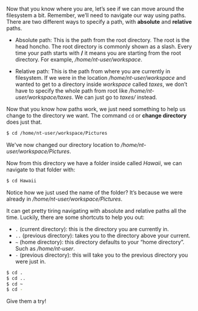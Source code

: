Now that you know where you are, let’s see if we can move around the filesystem a bit. Remember, we’ll need to navigate our way using paths. There are two different ways to specify a path, with **absolute** and **relative** paths. 

- Absolute path: This is the path from the root directory. The root is the head honcho. The root directory is commonly shown as a slash. Every time your path starts with **/** it means you are starting from the root directory. For example, */home/nt-user/workspace*.

- Relative path: This is the path from where you are currently in filesystem. If we were in the location */home/nt-user/workspace* and wanted to get to a directory inside *workspace* called *taxes*, we don’t have to specify the whole path from root like */home/nt-user/workspace/taxes*. We can just go to *taxes/* instead.

Now that you know how paths work, we just need something to help us change to the directory we want. The command `cd` or **change directory** does just that. 

```bash
$ cd /home/nt-user/workspace/Pictures
```

We've now changed our directory location to */home/nt-user/workspace/Pictures*.

Now from this directory we have a folder inside called *Hawaii*, we can navigate to that folder with:

```bash
$ cd Hawaii
```

Notice how we just used the name of the folder? It’s because we were already in */home/nt-user/workspace/Pictures*.

It can get pretty tiring navigating with absolute and relative paths all the time. Luckily, there are some shortcuts to help you out: 

- `.`  (current directory): this is the directory you are currently in.
- `..` (previous directory): takes you to the directory above your current.
- `~`  (home directory): this directory defaults to your “home directory”. Such as */home/nt-user*.
- `-`  (previous directory): this will take you to the previous directory you were just in.

```bash
$ cd .
$ cd ..
$ cd ~
$ cd -
```

Give them a try!
